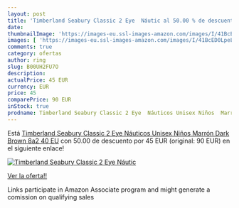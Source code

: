 ```yaml
---
layout: post
title: 'Timberland Seabury Classic 2 Eye  Náutic al 50.00 % de descuento'
date: 
thumbnailImage: 'https://images-eu.ssl-images-amazon.com/images/I/41BcED0LpeL._SL200_.jpg'
images: [ 'https://images-eu.ssl-images-amazon.com/images/I/41BcED0LpeL._SL200_.jpg' ]
comments: true
category: ofertas
author: ring
slug: B00UH2FU7O
description:
actualPrice: 45 EUR
currency: EUR
price: 45
comparePrice: 90 EUR
inStock: true
prodname: Timberland Seabury Classic 2 Eye  Náuticos Unisex Niños  Marrón  Dark Brown 8a2   40 EU
---
```


Está [Timberland Seabury Classic 2 Eye  Náuticos Unisex Niños  Marrón  Dark Brown 8a2   40 EU](https://www.amazon.es/dp/B00UH2FU7O/?tag=tolees-21) con 50.00 de descuento por 45 EUR (original: 90 EUR) en el siguiente enlace!

[![Timberland Seabury Classic 2 Eye  Náutic](https://images-eu.ssl-images-amazon.com/images/I/41BcED0LpeL._SL200_.jpg)](https://www.amazon.es/dp/B00UH2FU7O/?tag=tolees-21)

[Ver la oferta!!](https://www.amazon.es/dp/B00UH2FU7O/?tag=tolees-21)

Links participate in Amazon Associate program and might generate a comission on qualifying sales


